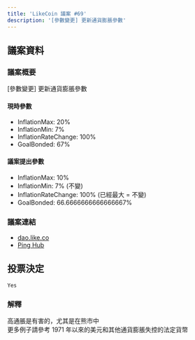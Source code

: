 ```yaml
---
title: 'LikeCoin 議案 #69'
description: '[參數變更] 更新通貨膨脹參數'
---
```


## 議案資料

### 議案概要
[參數變更] 更新通貨膨脹參數

#### 現時參數
- InflationMax: 20%
- InflationMin: 7%
- InflationRateChange: 100%
- GoalBonded: 67%

#### 議案提出參數
- InflationMax: 10%
- InflationMin: 7% (不變)
- InflationRateChange: 100% (已經最大 = 不變)
- GoalBonded: 66.6666666666666667%

### 議案連結
- [dao.like.co](https://dao.like.co/proposals/69)
- [Ping Hub](https://ping.pub/likecoin/gov/69)


## 投票決定
`Yes`

### 解釋
高通脹是有害的，尤其是在熊市中  
更多例子請參考 1971 年以來的美元和其他通貨膨脹失控的法定貨幣  
